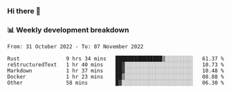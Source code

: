 ### Hi there 👋

### 📊 Weekly development breakdown
<!--START_SECTION:waka-->

```text
From: 31 October 2022 - To: 07 November 2022

Rust               9 hrs 34 mins   ███████████████▒░░░░░░░░░   61.37 %
reStructuredText   1 hr 40 mins    ██▓░░░░░░░░░░░░░░░░░░░░░░   10.73 %
Markdown           1 hr 37 mins    ██▓░░░░░░░░░░░░░░░░░░░░░░   10.48 %
Docker             1 hr 23 mins    ██▒░░░░░░░░░░░░░░░░░░░░░░   08.88 %
Other              58 mins         █▓░░░░░░░░░░░░░░░░░░░░░░░   06.30 %
```

<!--END_SECTION:waka-->
